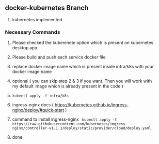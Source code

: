 ## docker-kubernetes Branch

1. kubernetes implemented

### Necessary Commands
1. Please checked the kuberenete option which is present on kubernetes desktop app

2. Please build and push each service docker file

3. replace docker image name which is present inside infra/k8s with your docker image name
4. optional ( you can skip step 2 & 3 if you want. Then you will work with my default image which is already present in the code )

5.  ``` kubectl apply -f infra/k8s ```

6. ingress-nginx docs ( https://kubernetes.github.io/ingress-nginx/deploy/#quick-start ) 

7. command to install ingress-nginx ``` kubectl apply -f https://raw.githubusercontent.com/kubernetes/ingress-nginx/controller-v1.1.1/deploy/static/provider/cloud/deploy.yaml```
8. done



